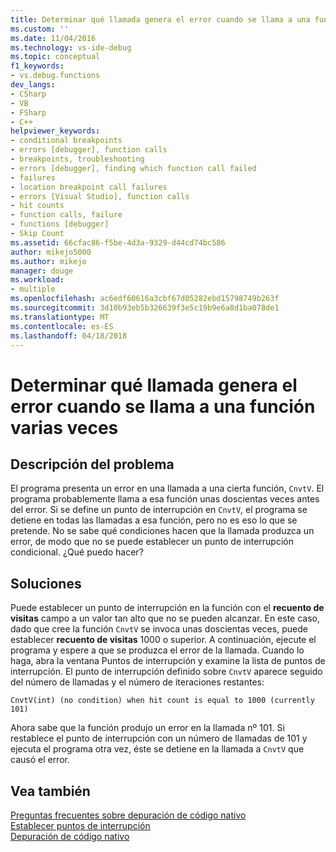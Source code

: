 ```yaml
---
title: Determinar qué llamada genera el error cuando se llama a una función varias veces | Microsoft Docs
ms.custom: ''
ms.date: 11/04/2016
ms.technology: vs-ide-debug
ms.topic: conceptual
f1_keywords:
- vs.debug.functions
dev_langs:
- CSharp
- VB
- FSharp
- C++
helpviewer_keywords:
- conditional breakpoints
- errors [debugger], function calls
- breakpoints, troubleshooting
- errors [debugger], finding which function call failed
- failures
- location breakpoint call failures
- errors [Visual Studio], function calls
- hit counts
- function calls, failure
- functions [debugger]
- Skip Count
ms.assetid: 66cfac86-f5be-4d3a-9329-d44cd74bc586
author: mikejo5000
ms.author: mikejo
manager: douge
ms.workload:
- multiple
ms.openlocfilehash: ac6edf60616a3cbf67d05282ebd15798749b263f
ms.sourcegitcommit: 3d10b93eb5b326639f3e5c19b9e6a8d1ba078de1
ms.translationtype: MT
ms.contentlocale: es-ES
ms.lasthandoff: 04/18/2018
---
```

# <a name="when-calling-a-function-hundreds-of-times-how-do-i-know-which-call-failed"></a>Determinar qué llamada genera el error cuando se llama a una función varias veces
## <a name="problem-description"></a>Descripción del problema  
 El programa presenta un error en una llamada a una cierta función, `CnvtV`. El programa probablemente llama a esa función unas doscientas veces antes del error. Si se define un punto de interrupción en `CnvtV`, el programa se detiene en todas las llamadas a esa función, pero no es eso lo que se pretende. No se sabe qué condiciones hacen que la llamada produzca un error, de modo que no se puede establecer un punto de interrupción condicional. ¿Qué puedo hacer?  
  
## <a name="solution"></a>Soluciones  
 Puede establecer un punto de interrupción en la función con el **recuento de visitas** campo a un valor tan alto que no se pueden alcanzar. En este caso, dado que cree la función `CnvtV` se invoca unas doscientas veces, puede establecer **recuento de visitas** 1000 o superior. A continuación, ejecute el programa y espere a que se produzca el error de la llamada. Cuando lo haga, abra la ventana Puntos de interrupción y examine la lista de puntos de interrupción. El punto de interrupción definido sobre `CnvtV` aparece seguido del número de llamadas y el número de iteraciones restantes:  
  
```  
CnvtV(int) (no condition) when hit count is equal to 1000 (currently 101)  
```  
  
 Ahora sabe que la función produjo un error en la llamada nº 101. Si restablece el punto de interrupción con un número de llamadas de 101 y ejecuta el programa otra vez, éste se detiene en la llamada a `CnvtV` que causó el error.  
  
## <a name="see-also"></a>Vea también  
 [Preguntas frecuentes sobre depuración de código nativo](../debugger/debugging-native-code-faqs.md)   
 [Establecer puntos de interrupción](http://msdn.microsoft.com/en-us/fe4eedc1-71aa-4928-962f-0912c334d583)   
 [Depuración de código nativo](../debugger/debugging-native-code.md)